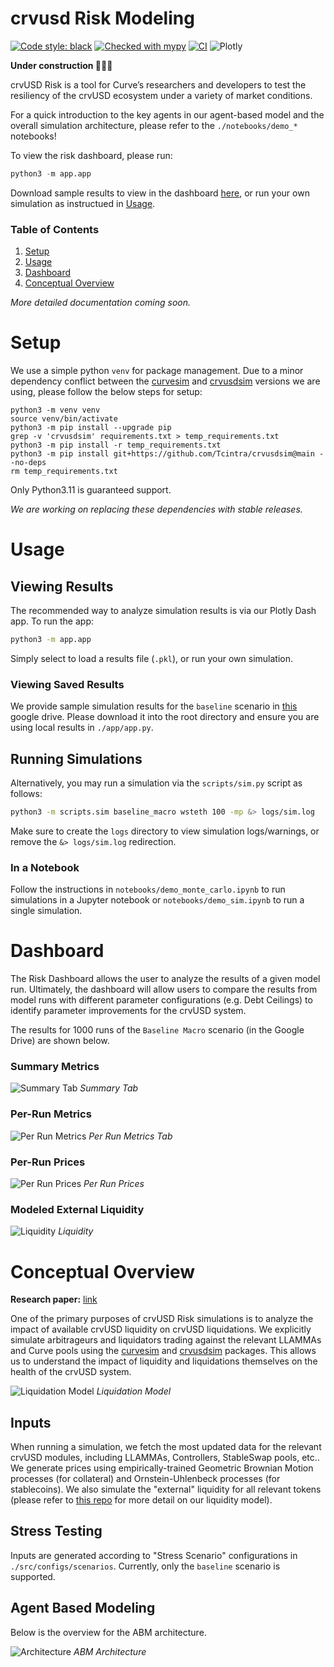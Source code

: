 crvusd Risk Modeling
=======================================

[![Code style: black](https://img.shields.io/badge/code%20style-black-000000.svg)](https://github.com/psf/black)
[![Checked with mypy](http://www.mypy-lang.org/static/mypy_badge.svg)](http://mypy-lang.org/)
[![CI](https://github.com/xenophonlabs/crvUSDrisk/actions/workflows/CI.yml/badge.svg)](https://github.com/xenophonlabs/crvUSDrisk/actions/workflows/CI.yml/badge.svg)
![Plotly](https://img.shields.io/badge/Plotly-%233F4F75.svg?style=flat&logo=plotly&logoColor=white)


**Under construction 👷🏽‍♂️**

crvUSD Risk is a tool for Curve’s researchers and developers to test the resiliency of the crvUSD ecosystem under a variety of market conditions.

For a quick introduction to the key agents in our agent-based model and the overall simulation architecture, please refer to the `./notebooks/demo_*` notebooks! 

To view the risk dashboard, please run:

```python
python3 -m app.app
```

Download sample results to view in the dashboard [here](https://drive.google.com/drive/folders/13f6Z8FHI-NTGIbm67hdHpm2Q_IIq9sIs?usp=sharing), or run your own simulation as instructued in [Usage](#usage).

### Table of Contents

1. [Setup](#setup)
2. [Usage](#usage)
3. [Dashboard](#dashboard)
4. [Conceptual Overview](#conceptual-overview)

*More detailed documentation coming soon.*

# Setup

We use a simple python `venv` for package management. Due to a minor dependency conflict between the [curvesim](https://github.com/curveresearch/curvesim/tree/main) and [crvusdsim](https://github.com/0xreviews/crvusdsim) versions we are using, please follow the below steps for setup:

```
python3 -m venv venv
source venv/bin/activate
python3 -m pip install --upgrade pip
grep -v 'crvusdsim' requirements.txt > temp_requirements.txt
python3 -m pip install -r temp_requirements.txt
python3 -m pip install git+https://github.com/Tcintra/crvusdsim@main --no-deps
rm temp_requirements.txt
```

Only Python3.11 is guaranteed support.

*We are working on replacing these dependencies with stable releases.*

# Usage

## Viewing Results

The recommended way to analyze simulation results is via our Plotly Dash app. To run the app:

```bash
python3 -m app.app
```

Simply select to load a results file (`.pkl`), or run your own simulation.

### Viewing Saved Results

We provide sample simulation results for the `baseline` scenario in [this](https://drive.google.com/drive/folders/13f6Z8FHI-NTGIbm67hdHpm2Q_IIq9sIs?usp=sharing) google drive. Please download it into the root directory and ensure you are using local results in `./app/app.py`.

## Running Simulations

Alternatively, you may run a simulation via the `scripts/sim.py` script as follows:

```bash
python3 -m scripts.sim baseline_macro wsteth 100 -mp &> logs/sim.log
```

Make sure to create the `logs` directory to view simulation logs/warnings, or remove the `&> logs/sim.log` redirection.

### In a Notebook

Follow the instructions in `notebooks/demo_monte_carlo.ipynb` to run simulations in a Jupyter notebook or `notebooks/demo_sim.ipynb` to run a single simulation.

# Dashboard

The Risk Dashboard allows the user to analyze the results of a given model run. Ultimately, the dashboard will allow users to compare the results from model runs with different parameter configurations (e.g. Debt Ceilings) to identify parameter improvements for the crvUSD system.

The results for 1000 runs of the `Baseline Macro` scenario (in the Google Drive) are shown below.

### Summary Metrics

![Summary Tab](./figs/samples/summary.png)
*Summary Tab*

### Per-Run Metrics
![Per Run Metrics](./figs/samples/per_run_metrics.png)
*Per Run Metrics Tab*

### Per-Run Prices
![Per Run Prices](./figs/samples/per_run_prices.png)
*Per Run Prices*

### Modeled External Liquidity
![Liquidity](./figs/samples/liquidity.png)
*Liquidity*

# Conceptual Overview

**Research paper:** [link](https://xenophonlabs.com/papers/_INTERNAL__An_ABS_Engine_for_crvUSD.pdf)

One of the primary purposes of crvUSD Risk simulations is to analyze the impact of available crvUSD liquidity on crvUSD liquidations. We explicitly simulate arbitrageurs and liquidators trading against the relevant LLAMMAs and Curve pools using the [curvesim](https://github.com/curveresearch/curvesim/tree/main) and [crvusdsim](https://github.com/0xreviews/crvusdsim) packages. This allows us to understand the impact of liquidity and liquidations themselves on the health of the crvUSD system.

![Liquidation Model](./figs/samples/oracle_risk.png)
*Liquidation Model*

## Inputs

When running a simulation, we fetch the most updated data for the relevant crvUSD modules, including LLAMMAs, Controllers, StableSwap pools, etc.. We generate prices using empirically-trained Geometric Brownian Motion processes (for collateral) and Ornstein-Uhlenbeck processes (for stablecoins). We also simulate the "external" liquidity for all relevant tokens (please refer to [this repo](https://github.com/xenophonlabs/oneinch-quotes) for more detail on our liquidity model).

## Stress Testing

Inputs are generated according to "Stress Scenario" configurations in `./src/configs/scenarios`. Currently, only the `baseline` scenario is supported.

## Agent Based Modeling

Below is the overview for the ABM architecture.

![Architecture](/figs/samples/architecture.png)
*ABM Architecture*
